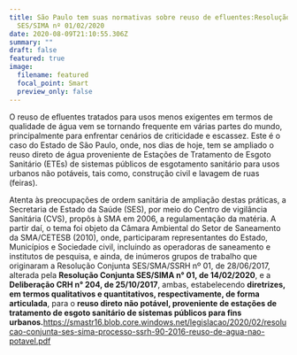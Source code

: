 ```yaml
---
title: São Paulo tem suas normativas sobre reuso de efluentes:Resolução Conjunta
  SES/SIMA nº 01/02/2020
date: 2020-08-09T21:10:55.306Z
summary: ""
draft: false
featured: true
image:
  filename: featured
  focal_point: Smart
  preview_only: false
---
```

O  reuso de efluentes tratados para usos menos exigentes em termos de qualidade de água vem se tornando frequente em várias partes do mundo, principalmente para enfrentar cenários de criticidade e escassez. Este é o caso do Estado de São Paulo, onde, nos dias de hoje, tem se ampliado o reuso direto de água proveniente de Estações de Tratamento de Esgoto Sanitário (ETEs) de sistemas públicos de esgotamento sanitário para usos urbanos não potáveis, tais como, construção civil e lavagem de ruas (feiras).

Atenta às preocupações de ordem sanitária de ampliação destas práticas, a Secretaria de Estado da Saúde (SES), por meio do Centro de vigilância Sanitária (CVS), propôs à SMA em 2006, a regulamentação da matéria. A partir daí, o tema foi objeto da Câmara Ambiental do Setor de Saneamento da SMA/CETESB (2010), onde, participaram representantes do Estado, Municípios e Sociedade civil, incluindo as operadoras de saneamento e institutos de pesquisa, e ainda, de inúmeros grupos de trabalho que originaram a Resolução Conjunta SES/SMA/SSRH nº 01, de 28/06/2017, alterada pela **Resolução Conjunta SES/SIMA n° 01, de 14/02/2020**, e a **Deliberação CRH n° 204, de 25/10/2017**, ambas, estabelecendo **diretrizes, em termos qualitativos e quantitativos, respectivamente, de forma articulada**, para o **reuso direto não potável, proveniente de estações de tratamento de esgoto sanitário de sistemas públicos para fins urbanos.**<https://smastr16.blob.core.windows.net/legislacao/2020/02/resolucao-conjunta-ses-sima-processo-ssrh-90-2016-reuso-de-agua-nao-potavel.pdf>
